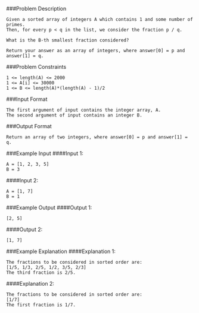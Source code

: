###Problem Description
```
Given a sorted array of integers A which contains 1 and some number of primes.
Then, for every p < q in the list, we consider the fraction p / q.

What is the B-th smallest fraction considered?

Return your answer as an array of integers, where answer[0] = p and answer[1] = q.
```


###Problem Constraints
```
1 <= length(A) <= 2000
1 <= A[i] <= 30000
1 <= B <= length(A)*(length(A) - 1)/2
```


###Input Format
```
The first argument of input contains the integer array, A.
The second argument of input contains an integer B.
```


###Output Format
```
Return an array of two integers, where answer[0] = p and answer[1] = q.
```


###Example Input
####Input 1:

```
A = [1, 2, 3, 5]
B = 3
```
####Input 2:

```
A = [1, 7]
B = 1
```

###Example Output
####Output 1:

```
[2, 5]
```
####Output 2:

```
[1, 7]
```


###Example Explanation
####Explanation 1:

```
The fractions to be considered in sorted order are:
[1/5, 1/3, 2/5, 1/2, 3/5, 2/3]
The third fraction is 2/5.
```
####Explanation 2:

```
The fractions to be considered in sorted order are:
[1/7]
The first fraction is 1/7.
```